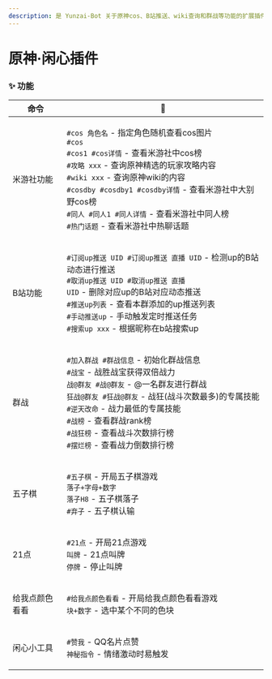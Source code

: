 ```yaml
---
description: 是 Yunzai-Bot 关于原神cos、B站推送、wiki查询和群战等功能的扩展插件
---
```


# 原神·闲心插件

### ✨ 功能

| 命令      | 🌰                                                                                                                                                                                                                                                                                                                   |
| ------- | -------------------------------------------------------------------------------------------------------------------------------------------------------------------------------------------------------------------------------------------------------------------------------------------------------------------- |
| 米游社功能   | <p><code>#cos 角色名</code> - 指定角色随机查看cos图片<br><code>#cos #cos1 #cos详情</code> - 查看米游社中cos榜<br><code>#攻略 xxx</code> - 查询原神精选的玩家攻略内容<br><code>#wiki xxx</code> - 查询原神wiki的内容<br><code>#cosdby #cosdby1 #cosdby详情</code> - 查看米游社中大别野cos榜<br><code>#同人 #同人1 #同人详情</code> - 查看米游社中同人榜<br><code>#热门话题</code> - 查看米游社中热聊话题</p> |
| B站功能    | <p><code>#订阅up推送 UID #订阅up推送 直播 UID</code> - 检测up的B站动态进行推送<br><code>#取消up推送 UID #取消up推送 直播 UID</code> - 删除对应up的B站对应动态推送<br><code>#推送up列表</code> - 查看本群添加的up推送列表<br><code>#手动推送up</code> - 手动触发定时推送任务<br><code>#搜索up xxx</code> - 根据昵称在b站搜索up</p>                                                                     |
| 群战      | <p><code>#加入群战 #群战信息</code> - 初始化群战信息<br><code>#战宝</code> - 战胜战宝获得双倍战力<br><code>战@群友 #战@群友</code> - @一名群友进行群战<br><code>狂战@群友 #狂战@群友</code> - 战狂(战斗次数最多)的专属技能<br><code>#逆天改命</code> - 战力最低的专属技能<br><code>#战榜</code> - 查看群战rank榜<br><code>#战狂榜</code> - 查看战斗次数排行榜<br><code>#摆烂榜</code> - 查看战力倒数排行榜</p>                 |
| 五子棋     | <p><code>#五子棋</code> - 开局五子棋游戏<br><code>落子+字母+数字 落子H8</code> - 五子棋落子<br><code>#弃子</code> - 五子棋认输</p>                                                                                                                                                                                                                 |
| 21点     | <p><code>#21点</code> - 开局21点游戏<br><code>叫牌</code> - 21点叫牌<br><code>停牌</code> - 停止叫牌</p>                                                                                                                                                                                                                              |
| 给我点颜色看看 | <p><code>#给我点颜色看看</code> - 开局给我点颜色看看游戏<br><code>块+数字</code> - 选中某个不同的色块</p>                                                                                                                                                                                                                                          |
| 闲心小工具   | <p><code>#赞我</code> - QQ名片点赞<br><code>神秘指令</code> - 情绪激动时易触发</p>                                                                                                                                                                                                                                                     |
